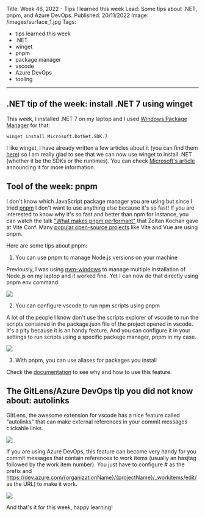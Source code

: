 Title: Week 46, 2022 - Tips I learned this week
Lead: Some tips about .NET, pnpm, and Azure DevOps.
Published: 20/11/2022
Image: /images/surface_1.jpg
Tags:
  - tips learned this week
  - .NET
  - winget
  - pnpm
  - package manager
  - vscode
  - Azure DevOps
  - tooling
---

## .NET tip of the week: install .NET 7 using winget

This week, I installed .NET 7 on my laptop and I used [Windows Package Manager](https://learn.microsoft.com/en-us/windows/package-manager/) for that:

```pwsh
winget install Microsoft.DotNet.SDK.7
```

I like winget, I have already written a few articles about it (you can find them [here](https://www.techwatching.dev/tags/winget/)) so I am really glad to see that we can now use winget to install .NET (whether it be the SDKs or the runtimes). You can check [Microsoft's article](https://devblogs.microsoft.com/dotnet/dotnet-now-on-windows-package-manager/) announcing it for more information.

## Tool of the week: pnpm

I don't know which JavaScript package manager you are using but since I tried [pnpm](https://pnpm.io/) I don't want to use anything else because it's so fast! If you are interested to know why it's so fast and better than npm for instance, you can watch the talk ["What makes pnpm performant"](https://viteconf.org/2022/replay/pnpm) that Zoltan Kochan gave at Vite Conf. Many [popular open-source projects](https://pnpm.io/workspaces#usage-examples) like Vite and Vue are using pnpm.

Here are some tips about pnpm:

1) You can use pnpm to manage Node.js versions on your machine

Previously, I was using [nvm-windows](https://github.com/coreybutler/nvm-windows) to manage multiple installation of Node.js on my laptop and it worked fine. Yet I can now do that directly using pnpm env command:

<img src="/posts/images/w462022tips_pnpm_env.png" class="img-fluid centered-img">

2) You can configure vscode to run npm scripts using pnpm

A lot of the people I know don't use the scripts explorer of vscode to run the scripts contained in the package.json file of the project opened in vscode. It's a pity because it is an handy feature. And you can configure it in your settings to run scripts using a specific package manager, pnpm in my case.

<img src="/posts/images/w462022tips_pnpm_scripts.png" class="img-fluid centered-img">

3) With pnpm, you can use aliases for packages you install

Check the [documentation](https://pnpm.io/aliases) to see why and how to use this feature.

## The GitLens/Azure DevOps tip you did not know about: autolinks

GitLens, the awesome extension for vscode has a nice feature called "autolinks" that can make external references in your commit messages clickable links.

<img src="/posts/images/w462022tips_gitlens_autolink_1.png" class="img-fluid centered-img">

If you are using Azure DevOps, this feature can become very handy for you commit messages that contain references to work items (usually an hasjtag followed by the work item number). You just have to configure # as the prefix and https://dev.azure.com/{organizationName}/{projectName}/_workitems/edit/<num> as the URL) to make it work.

<img src="/posts/images/w462022tips_gitlens_autolink_2.png" class="img-fluid centered-img">

And that's it for this week, happy learning!